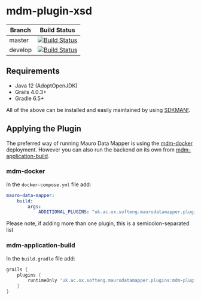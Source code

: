 # mdm-plugin-xsd

| Branch | Build Status |
| ------ | ------------ |
| master | [![Build Status](https://jenkins.cs.ox.ac.uk/buildStatus/icon?job=Mauro+Data+Mapper+Plugins%2Fmdm-plugin-xsd%2Fmain)](https://jenkins.cs.ox.ac.uk/blue/organizations/jenkins/Mauro%20Data%20Mapper%20Plugins%2Fmdm-plugin-xsd/branches) |
| develop | [![Build Status](https://jenkins.cs.ox.ac.uk/buildStatus/icon?job=Mauro+Data+Mapper+Plugins%2Fmdm-plugin-xsd%2Fdevelop)](https://jenkins.cs.ox.ac.uk/blue/organizations/jenkins/Mauro%20Data%20Mapper%20Plugins%2Fmdm-plugin-xsd/branches) |

## Requirements

* Java 12 (AdoptOpenJDK)
* Grails 4.0.3+
* Gradle 6.5+

All of the above can be installed and easily maintained by using [SDKMAN!](https://sdkman.io/install).

## Applying the Plugin

The preferred way of running Mauro Data Mapper is using the [mdm-docker](https://github.com/MauroDataMapper/mdm-docker) deployment. However you can
also run the backend on its own from [mdm-application-build](https://github.com/MauroDataMapper/mdm-application-build).

### mdm-docker

In the `docker-compose.yml` file add:

```yml
mauro-data-mapper:
    build:
        args:
            ADDITIONAL_PLUGINS: "uk.ac.ox.softeng.maurodatamapper.plugins:mdm-plugin-xsd:1.0.0-SNAPSHOT"
```

Please note, if adding more than one plugin, this is a semicolon-separated list

### mdm-application-build

In the `build.gradle` file add:

```groovy
grails {
    plugins {
        runtimeOnly 'uk.ac.ox.softeng.maurodatamapper.plugins:mdm-plugin-xsd:1.0.0-SNAPSHOT'
    }
}
```